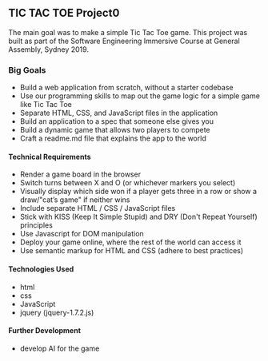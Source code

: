 ## TIC TAC TOE Project0 
The main goal was to make a simple Tic Tac Toe game.
This project was built as part of the Software Engineering Immersive Course at General Assembly, Sydney 2019.

### Big Goals
  - Build a web application from scratch, without a starter codebase
  - Use our programming skills to map out the game logic for a simple game like Tic Tac Toe
  - Separate HTML, CSS, and JavaScript files in the application
  - Build an application to a spec that someone else gives you
  - Build a dynamic game that allows two players to compete
  - Craft a readme.md file that explains the app to the world
  
#### Technical Requirements
- Render a game board in the browser
- Switch turns between X and O (or whichever markers you select)
- Visually display which side won if a player gets three in a row or show a draw/"cat’s game" if neither wins
- Include separate HTML / CSS / JavaScript files
- Stick with KISS (Keep It Simple Stupid) and DRY (Don't Repeat Yourself) principles
- Use Javascript for DOM manipulation
- Deploy your game online, where the rest of the world can access it
- Use semantic markup for HTML and CSS (adhere to best practices)

#### Technologies Used
- html
- css
- JavaScript
- jquery (jquery-1.7.2.js)

#### Further Development
* develop AI for the game
